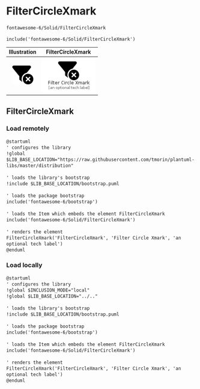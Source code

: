 # FilterCircleXmark


```text
fontawesome-6/Solid/FilterCircleXmark
```

```text
include('fontawesome-6/Solid/FilterCircleXmark')
```



| Illustration | FilterCircleXmark |
| :---: | :---: |
| ![illustration for Illustration](../../fontawesome-6/Solid/FilterCircleXmark.png) | ![illustration for FilterCircleXmark](../../fontawesome-6/Solid/FilterCircleXmark.Local.png) |




## FilterCircleXmark

### Load remotely
```plantuml
@startuml
' configures the library
!global $LIB_BASE_LOCATION="https://raw.githubusercontent.com/tmorin/plantuml-libs/master/distribution"

' loads the library's bootstrap
!include $LIB_BASE_LOCATION/bootstrap.puml

' loads the package bootstrap
include('fontawesome-6/bootstrap')

' loads the Item which embeds the element FilterCircleXmark
include('fontawesome-6/Solid/FilterCircleXmark')

' renders the element
FilterCircleXmark('FilterCircleXmark', 'Filter Circle Xmark', 'an optional tech label')
@enduml
```

### Load locally
```plantuml
@startuml
' configures the library
!global $INCLUSION_MODE="local"
!global $LIB_BASE_LOCATION="../.."

' loads the library's bootstrap
!include $LIB_BASE_LOCATION/bootstrap.puml

' loads the package bootstrap
include('fontawesome-6/bootstrap')

' loads the Item which embeds the element FilterCircleXmark
include('fontawesome-6/Solid/FilterCircleXmark')

' renders the element
FilterCircleXmark('FilterCircleXmark', 'Filter Circle Xmark', 'an optional tech label')
@enduml
```

